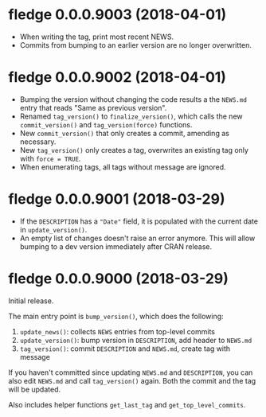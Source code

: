 # fledge 0.0.0.9003 (2018-04-01)

- When writing the tag, print most recent NEWS.
- Commits from bumping to an earlier version are no longer overwritten.


# fledge 0.0.0.9002 (2018-04-01)

- Bumping the version without changing the code results a the `NEWS.md` entry that reads "Same as previous version".
- Renamed `tag_version()` to `finalize_version()`, which calls the new `commit_version()` and `tag_version(force)` functions.
- New `commit_version()` that only creates a commit, amending as necessary.
- New `tag_version()` only creates a tag, overwrites an existing tag only with `force = TRUE`.
- When enumerating tags, all tags without message are ignored.


# fledge 0.0.0.9001 (2018-03-29)

- If the `DESCRIPTION` has a `"Date"` field, it is populated with the current date in `update_version()`.
- An empty list of changes doesn't raise an error anymore. This will allow bumping to a dev version immediately after CRAN release.


# fledge 0.0.0.9000 (2018-03-29)

Initial release.

The main entry point is `bump_version()`, which does the following:

1.  `update_news()`: collects `NEWS` entries from top-level commits
2.  `update_version()`: bump version in `DESCRIPTION`, add header to `NEWS.md`
3.  `tag_version()`: commit `DESCRIPTION` and `NEWS.md`, create tag with message

If you haven't committed since updating `NEWS.md` and `DESCRIPTION`, you can also edit `NEWS.md` and call `tag_version()` again. Both the commit and the tag will be updated.

Also includes helper functions `get_last_tag` and `get_top_level_commits`.
